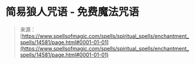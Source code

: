 <!--yml

分类：未分类

日期：2024年6月12日 18:53:34

-->

# 简易狼人咒语 - 免费魔法咒语

> 来源：[https://www.spellsofmagic.com/spells/spiritual_spells/enchantment_spells/14581/page.html#0001-01-01](https://www.spellsofmagic.com/spells/spiritual_spells/enchantment_spells/14581/page.html#0001-01-01)
